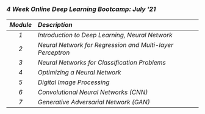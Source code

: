 ### _4 Week Online Deep Learning Bootcamp: July '21_
|_Module_|_Description_|
|:---:|:---|
|_1_| _Introduction to Deep Learning, Neural Network_ | 
|_2_| _Neural Network for Regression and Multi-layer Perceptron_ |
|_3_| _Neural Networks for Classification Problems_ |
|_4_| _Optimizing a Neural Network_ |
|_5_| _Digital Image Processing_ |
|_6_| _Convolutional Neural Networks (CNN)_ | 
|_7_| _Generative Adversarial Network (GAN)_ |
